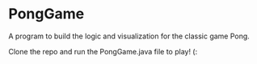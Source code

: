 # PongGame

A program to build the logic and visualization for the classic game Pong.

Clone the repo and run the PongGame.java file to play! (:

